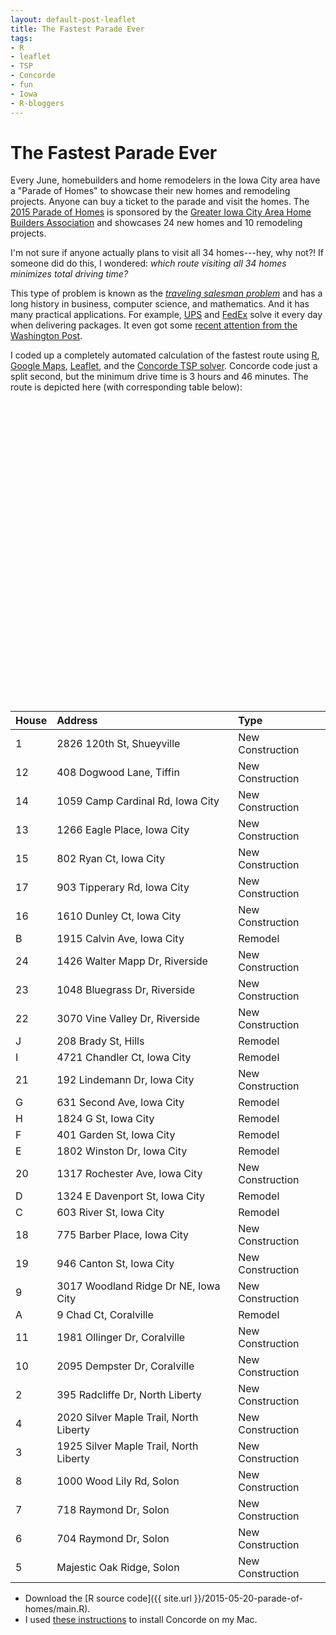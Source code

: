 ```yaml
---
layout: default-post-leaflet
title: The Fastest Parade Ever
tags:
- R
- leaflet
- TSP 
- Concorde
- fun
- Iowa
- R-bloggers
---
```


The Fastest Parade Ever
=======================

Every June, homebuilders and home remodelers in the Iowa City area
have a "Parade of Homes" to showcase their new homes
and remodeling projects. Anyone can buy a ticket to the parade and
visit the homes. The [2015 Parade of Homes](http://iowacityhomes.thegazette.com)
is sponsored by the [Greater Iowa City Area Home Builders Association](http://www.iowacityhomes.com) and showcases 24 new homes and 10 remodeling projects.

I'm not sure if anyone actually plans to visit all 34 homes---hey, why
not?! If someone did do this, I wondered: *which route visiting all 34
homes minimizes total driving time?*

This type of problem is known as the [*traveling salesman problem*](http://www.math.uwaterloo.ca/~bico/) and 
has a long history in business, computer science, and mathematics.
And it has many practical applications. For example, [UPS](http://ups.com) and
[FedEx](http://fedex.com)
solve it every day when delivering packages. It even got some [recent
attention from the Washington Post](http://knowmore.washingtonpost.com/2015/03/10/data-geniuses-have-figured-out-what-the-ultimate-u-s-road-trip-looks-like/).

I coded up a completely automated calculation of the
fastest route using [R](http://www.r-project.org), [Google
Maps](http://maps.google.com), [Leaflet](http://leafletjs.com), and the
[Concorde TSP solver](http://www.math.uwaterloo.ca/tsp/concorde/). Concorde
code just a split second, but the
minimum drive time is 3 hours and 46 minutes. The route is depicted
here (with corresponding table below):

<p><div id="htmlwidget-6970" style="width:720px;height:480px;" class="leaflet"></div>
<script type="application/json" data-for="htmlwidget-6970">{"x":{"calls":[{"method":"addTiles","args":["http://{s}.tile.openstreetmap.org/{z}/{x}/{y}.png",null,{"minZoom":0,"maxZoom":18,"maxNativeZoom":null,"tileSize":256,"subdomains":"abc","errorTileUrl":"","tms":false,"continuousWorld":false,"noWrap":false,"zoomOffset":0,"zoomReverse":false,"opacity":1,"zIndex":null,"unloadInvisibleTiles":null,"updateWhenIdle":null,"detectRetina":false,"reuseTiles":false,"attribution":"&copy; <a href=\"http://openstreetmap.org\">OpenStreetMap</a> contributors, <a href=\"http://creativecommons.org/licenses/by-sa/2.0/\">CC-BY-SA</a>"}]},{"method":"addCircles","args":[[41.8478012,41.74797,41.7682995,41.7681931,41.8068888,41.8042198,41.8042198,41.7987348,41.7139207,41.7153502,41.7145734,41.7173,41.6704609,41.669524,41.6667656,41.6455052,41.6509853,41.6769076,41.6755277,41.663643,41.6603734,41.5076062,41.4925353,41.4464019,41.701928,41.65385,41.667263,41.665892,41.666835,41.656296,41.6529979,41.649842,41.649333,41.553627],[-91.6534914,-91.5882795,-91.5919466,-91.5897007,-91.4870328,-91.4835781,-91.4835781,-91.4833871,-91.5405055,-91.5913289,-91.5884344,-91.6611,-91.5976217,-91.5987852,-91.6006026,-91.6052944,-91.5857484,-91.5585152,-91.557447,-91.5160159,-91.4778227,-91.5429689,-91.5430129,-91.5303996,-91.590729,-91.567684,-91.54736,-91.516301,-91.509629,-91.509879,-91.503846,-91.508569,-91.466745,-91.533959],750,null,{"lineCap":null,"lineJoin":null,"clickable":true,"pointerEvents":null,"className":"","stroke":true,"color":"#03F","weight":1,"opacity":0.5,"fill":true,"fillColor":"#03F","fillOpacity":0.5,"dashArray":null},["2826 120th St, Shueyville    ","395 Radcliffe Dr, North Liberty    ","1925 Silver Maple Trail, North Liberty    ","2020 Silver Maple Trail, North Liberty    ","Majestic Oak Ridge, Solon    ","704 Raymond Dr, Solon    ","718 Raymond Dr, Solon    ","1000 Wood Lily Rd, Solon    ","3017 Woodland Ridge Dr NE, Iowa City    ","2095 Dempster Dr, Coralville    ","1981 Ollinger Dr, Coralville    ","408 Dogwood Lane, Tiffin    ","1266 Eagle Place, Iowa City    ","1059 Camp Cardinal Rd, Iowa City    ","802 Ryan Ct, Iowa City    ","1610 Dunley Ct, Iowa City    ","903 Tipperary Rd, Iowa City    ","775 Barber Place, Iowa City    ","946 Canton St, Iowa City    ","1317 Rochester Ave, Iowa City    ","192 Lindemann Dr, Iowa City    ","3070 Vine Valley Dr, Riverside    ","1048 Bluegrass Dr, Riverside    ","1426 Walter Mapp Dr, Riverside    ","9 Chad Ct, Coralville    ","1915 Calvin Ave, Iowa City    ","603 River St, Iowa City    ","1324 E Davenport St., Iowa City    ","1802  Winston Dr, Iowa City    ","401 Garden St, Iowa City    ","631 Second Ave, Iowa City    ","1824 G St, Iowa City    ","4721 Chandler Ct, Iowa City    ","208 Brady St, Hills    "]]},{"method":"addPolylines","args":[[[{"lng":[-91.6534914,-91.6611,-91.5987852,-91.5976217,-91.6006026,-91.5857484,-91.6052944,-91.567684,-91.5303996,-91.5430129,-91.5429689,-91.533959,-91.466745,-91.4778227,-91.503846,-91.508569,-91.509879,-91.509629,-91.5160159,-91.516301,-91.54736,-91.5585152,-91.557447,-91.5405055,-91.590729,-91.5884344,-91.5913289,-91.5882795,-91.5897007,-91.5919466,-91.4833871,-91.4835781,-91.4835781,-91.4870328,-91.6534914],"lat":[41.8478012,41.7173,41.669524,41.6704609,41.6667656,41.6509853,41.6455052,41.65385,41.4464019,41.4925353,41.5076062,41.553627,41.649333,41.6603734,41.6529979,41.649842,41.656296,41.666835,41.663643,41.665892,41.667263,41.6769076,41.6755277,41.7139207,41.701928,41.7145734,41.7153502,41.74797,41.7681931,41.7682995,41.7987348,41.8042198,41.8042198,41.8068888,41.8478012]}]],null,{"lineCap":null,"lineJoin":null,"clickable":true,"pointerEvents":null,"className":"","stroke":true,"color":"#03F","weight":5,"opacity":0.5,"fill":false,"fillColor":"red","fillOpacity":0.2,"dashArray":null,"smoothFactor":1,"noClip":false},null]}],"limits":{"lat":[41.4464019,41.8478012],"lng":[-91.6611,-91.466745]}},"evals":[]}</script></p>

|House |Address                                |Type             |
|:-----|:--------------------------------------|:----------------|
|1     |2826 120th St, Shueyville              |New Construction |
|12    |408 Dogwood Lane, Tiffin               |New Construction |
|14    |1059 Camp Cardinal Rd, Iowa City       |New Construction |
|13    |1266 Eagle Place, Iowa City            |New Construction |
|15    |802 Ryan Ct, Iowa City                 |New Construction |
|17    |903 Tipperary Rd, Iowa City            |New Construction |
|16    |1610 Dunley Ct, Iowa City              |New Construction |
|B     |1915 Calvin Ave, Iowa City             |Remodel          |
|24    |1426 Walter Mapp Dr, Riverside         |New Construction |
|23    |1048 Bluegrass Dr, Riverside           |New Construction |
|22    |3070 Vine Valley Dr, Riverside         |New Construction |
|J     |208 Brady St, Hills                    |Remodel          |
|I     |4721 Chandler Ct, Iowa City            |Remodel          |
|21    |192 Lindemann Dr, Iowa City            |New Construction |
|G     |631 Second Ave, Iowa City              |Remodel          |
|H     |1824 G St, Iowa City                   |Remodel          |
|F     |401 Garden St, Iowa City               |Remodel          |
|E     |1802 Winston Dr, Iowa City             |Remodel          |
|20    |1317 Rochester Ave, Iowa City          |New Construction |
|D     |1324 E Davenport St, Iowa City         |Remodel          |
|C     |603 River St, Iowa City                |Remodel          |
|18    |775 Barber Place, Iowa City            |New Construction |
|19    |946 Canton St, Iowa City               |New Construction |
|9     |3017 Woodland Ridge Dr NE, Iowa City   |New Construction |
|A     |9 Chad Ct, Coralville                  |Remodel          |
|11    |1981 Ollinger Dr, Coralville           |New Construction |
|10    |2095 Dempster Dr, Coralville           |New Construction |
|2     |395 Radcliffe Dr, North Liberty        |New Construction |
|4     |2020 Silver Maple Trail, North Liberty |New Construction |
|3     |1925 Silver Maple Trail, North Liberty |New Construction |
|8     |1000 Wood Lily Rd, Solon               |New Construction |
|7     |718 Raymond Dr, Solon                  |New Construction |
|6     |704 Raymond Dr, Solon                  |New Construction |
|5     |Majestic Oak Ridge, Solon              |New Construction |

* Download the [R source code]({{ site.url }}/2015-05-20-parade-of-homes/main.R).
* I used [these instructions](http://davidsjohnson.net/TSPcourse/mac-install-concorde.txt)
to install Concorde on my Mac.

